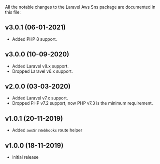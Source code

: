 All the notable changes to the Laravel Aws Sns package are documented in this file:

## v3.0.1 (06-01-2021)
- Added PHP 8 support.

## v3.0.0 (10-09-2020)
- Added Laravel v8.x support.
- Dropped Laravel v6.x support.

## v2.0.0 (03-03-2020)
- Added Laravel v7.x support.
- Dropped PHP v7.2 support, now PHP v7.3 is the minimum requirement.

## v1.0.1 (20-11-2019)
- Added `awsSnsWebhooks` route helper

## v1.0.0 (18-11-2019)
- Initial release
